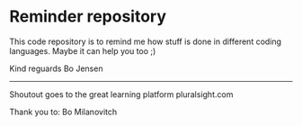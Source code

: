 # Reminder repository
This code repository is to remind me how stuff is done in different coding languages.
Maybe it can help you too ;)

Kind reguards 
Bo Jensen


---

Shoutout goes to the great learning platform pluralsight.com

Thank you to:
Bo Milanovitch  